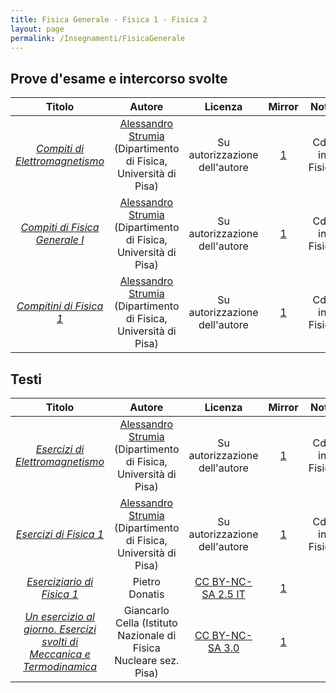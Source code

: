 ```yaml
---
title: Fisica Generale - Fisica 1 - Fisica 2
layout: page
permalink: /Insegnamenti/FisicaGenerale
--- 
```


## Prove d'esame e intercorso svolte
| Titolo | Autore | Licenza | Mirror | Note |
| :---: | :---: | :---: | :---: | :---: |
| [_Compiti di Elettromagnetismo_](https://osiris.df.unipi.it/~astrumia/didattica/compitiFis2I.pdf) | [Alessandro Strumia](https://unimap.unipi.it/cercapersone/dettaglio.php?ri=5548) (Dipartimento di Fisica, Università di Pisa) | Su autorizzazione dell'autore | [1](https://web.archive.org/web/20211002145458/https://osiris.df.unipi.it/~astrumia/didattica/compitiFis2I.pdf) | CdL in Fisica |
| [_Compiti di Fisica Generale I_](https://osiris.df.unipi.it/~astrumia/didattica/CompitiFisI.pdf) | [Alessandro Strumia](https://unimap.unipi.it/cercapersone/dettaglio.php?ri=5548) (Dipartimento di Fisica, Università di Pisa) | Su autorizzazione dell'autore | [1](https://web.archive.org/web/20211002144956/https://osiris.df.unipi.it/~astrumia/didattica/CompitiFisI.pdf) | CdL in Fisica |
| [_Compitini di Fisica 1_](https://osiris.df.unipi.it/~astrumia/didattica/CompitiniFisI.pdf) | [Alessandro Strumia](https://unimap.unipi.it/cercapersone/dettaglio.php?ri=5548) (Dipartimento di Fisica, Università di Pisa) | Su autorizzazione dell'autore | [1](https://web.archive.org/web/20211002145253/https://osiris.df.unipi.it/~astrumia/didattica/CompitiniFisI.pdf) | CdL in Fisica |

## Testi

| Titolo | Autore | Licenza | Mirror | Note |
| :---: | :---: | :---: | :---: | :---: |
| [_Esercizi di Elettromagnetismo_](https://osiris.df.unipi.it/~astrumia/didattica/EserciziFisica2.pdf) | [Alessandro Strumia](https://unimap.unipi.it/cercapersone/dettaglio.php?ri=5548) (Dipartimento di Fisica, Università di Pisa) | Su autorizzazione dell'autore | [1](https://web.archive.org/web/20211002140935/https://osiris.df.unipi.it/~astrumia/didattica/EserciziFisica2.pdf) | CdL in Fisica |
| [_Esercizi di Fisica 1_](https://osiris.df.unipi.it/~astrumia/didattica/ExsFisI.pdf) | [Alessandro Strumia](https://unimap.unipi.it/cercapersone/dettaglio.php?ri=5548) (Dipartimento di Fisica, Università di Pisa) | Su autorizzazione dell'autore | [1](https://web.archive.org/web/20211002140011/https://osiris.df.unipi.it/~astrumia/didattica/ExsFisI.pdf) | CdL in Fisica |
| [_Eserciziario di Fisica 1_](https://www2.pd.infn.it/casimir/eserciziario1.pdf) | Pietro Donatis | [CC BY-NC-SA 2.5 IT](https://creativecommons.org/licenses/by-nc-sa/2.5/it/) | [1](https://web.archive.org/web/20210425051601/https://www2.pd.infn.it/casimir/eserciziario1.pdf) | |
| [_Un esercizio al giorno. Esercizi svolti di Meccanica e Termodinamica_](https://osiris.df.unipi.it/~cella/uegbook/uegbook.pdf) | Giancarlo Cella (Istituto Nazionale di Fisica Nucleare sez. Pisa) | [CC BY-NC-SA 3.0](https://creativecommons.org/licenses/by-nc-sa/3.0/) | [1](https://web.archive.org/web/20210425151140/http://osiris.df.unipi.it/~cella/uegbook/uegbook.pdf) | |
